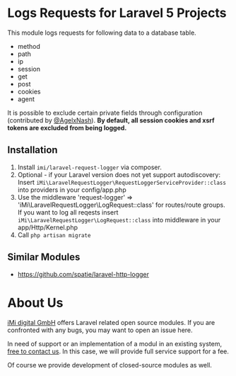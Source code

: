 Logs Requests for Laravel 5 Projects
===================================================================

This module logs requests for following data to a database table.

* method
* path
* ip
* session
* get
* post
* cookies
* agent

It is possible to exclude certain private fields through configuration (contributed by [@AgelxNash](https://github.com/AgelxNash)).
**By default, all session cookies and xsrf tokens are excluded from being logged.**

Installation
------------

1. Install `imi/laravel-request-logger` via composer.
2. Optional - if your Laravel version does not yet support autodiscovery: Insert `iMi\LaravelRequestLogger\RequestLoggerServiceProvider::class` into providers in your config/app.php
3. Use the middleware 'request-logger' => 'iMi\LaravelRequestLogger\LogRequest::class' for routes/route groups. If you want to log all reqests insert `iMi\LaravelRequestLogger\LogRequest::class` into middleware in your app/Http/Kernel.php
4. Call `php artisan migrate`

Similar Modules
---------------

* https://github.com/spatie/laravel-http-logger

About Us
========

[iMi digital GmbH](http://www.imi.de/) offers Laravel related open source modules. If you are confronted with any bugs, you may want to open an issue here.

In need of support or an implementation of a modul in an existing system, [free to contact us](mailto:digital@iMi.de). In this case, we will provide full service support for a fee.

Of course we provide development of closed-source modules as well.
